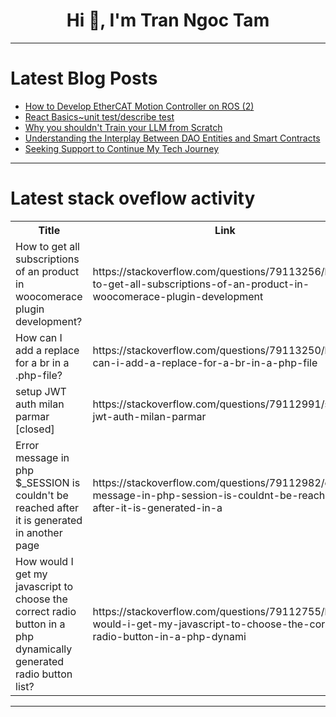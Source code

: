 <h1 align="center">Hi 👋, I'm Tran Ngoc Tam</h1>

---

# Latest Blog Posts 
<!-- BLOG-POST-LIST:START -->
- [How to Develop EtherCAT Motion Controller on ROS &lpar;2&rpar;](https://dev.to/zmotion_controller/how-to-develop-ethercat-motion-controller-on-ros-2-1bln)
- [React Basics~unit test/describe test](https://dev.to/kkr0423/react-basicsunit-testuser-event-oo5)
- [Why you shouldn&#39;t Train your LLM from Scratch](https://dev.to/iamtechonda/why-you-shouldnt-train-your-llm-from-scratch-2jb1)
- [Understanding the Interplay Between DAO Entities and Smart Contracts](https://dev.to/midaodirectoryservices/understanding-the-interplay-between-dao-entities-and-smart-contracts-3b2g)
- [Seeking Support to Continue My Tech Journey](https://dev.to/highbee007/seeking-support-to-continue-my-tech-journey-4371)
<!-- BLOG-POST-LIST:END -->

---

# Latest stack oveflow activity
<table>
  <tr><th>Title</th><th>Link</th></tr>
  <!-- STACKOVERFLOW:START --><tr><td>How to get all subscriptions of an product in woocomerace plugin development?</td><td>https://stackoverflow.com/questions/79113256/how-to-get-all-subscriptions-of-an-product-in-woocomerace-plugin-development</td></tr><tr><td>How can I add a replace for a br in a .php-file?</td><td>https://stackoverflow.com/questions/79113250/how-can-i-add-a-replace-for-a-br-in-a-php-file</td></tr><tr><td>setup JWT auth milan parmar [closed]</td><td>https://stackoverflow.com/questions/79112991/setup-jwt-auth-milan-parmar</td></tr><tr><td>Error message in php $_SESSION is couldn&#39;t be reached after it is generated in another page</td><td>https://stackoverflow.com/questions/79112982/error-message-in-php-session-is-couldnt-be-reached-after-it-is-generated-in-a</td></tr><tr><td>How would I get my javascript to choose the correct radio button in a php dynamically generated radio button list?</td><td>https://stackoverflow.com/questions/79112755/how-would-i-get-my-javascript-to-choose-the-correct-radio-button-in-a-php-dynami</td></tr><!-- STACKOVERFLOW:END -->
</table>

---


